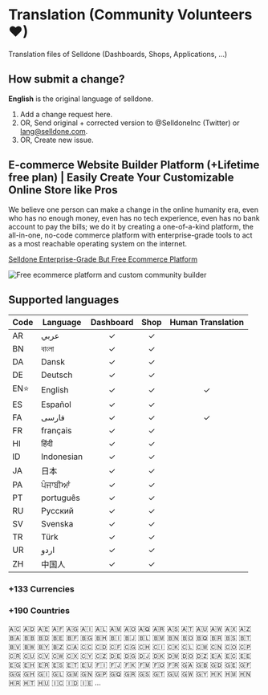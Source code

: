 # Translation (Community Volunteers ❤)
Translation files of Selldone (Dashboards, Shops, Applications, ...)

## How submit a change?
**English** is the original language of selldone.
1. Add a change request here.
2. OR, Send original + corrected version to @SelldoneInc (Twitter) or lang@selldone.com.
3. OR, Create new issue.

## E-commerce Website Builder Platform (+Lifetime free plan) | Easily Create Your Customizable Online Store like Pros

We believe one person can make a change in the online humanity era, even who has no enough money, even has no tech experience, even has no bank account to pay the bills; we do it by creating a one-of-a-kind platform, the all-in-one, no-code commerce platform with enterprise-grade tools to act as a most reachable operating system on the internet. 
     
[Selldone Enterprise-Grade But Free Ecommerce Platform](https://selldone.com/store-builder)

![Free ecommerce platform and custom community builder](https://cdn.selldone.com/app/contents/official-pages/store-builder/mockupboldfeaturesjpgcf839a27e0aeae46d4a4de1253108e42.jpg)


## Supported languages
| Code     | Language | Dashboard | Shop | Human Translation |
|----------|----------|:---------:|:----:|:----:|
|    AR    |عربي     |     ✓    |  ✓   |     |
|    BN    |বাংলা     |     ✓    |  ✓   |     |
|    DA    |Dansk     |     ✓    |  ✓   |     |
|    DE    |Deutsch   |     ✓    |  ✓   |     |
|    EN⭐    |English   |     ✓    |  ✓   |  ✓   |
|    ES    |Español  |     ✓    |  ✓   |     |
|    FA    |فارسی    |     ✓    |  ✓   |  ✓   |
|    FR    |français  |     ✓    |  ✓   |     |
|    HI    |हिंदी      |     ✓    |  ✓   |     |
|    ID    |Indonesian|     ✓    |  ✓   |     |
|    JA    |日本      |     ✓    |  ✓   |     |
|    PA    |ਪੰਜਾਬੀਆਂ   |     ✓    |  ✓   |     |
|    PT    |português |     ✓    |  ✓   |     |
|    RU    |Pусский   |     ✓    |  ✓   |     |
|    SV    |Svenska   |     ✓    |  ✓   |     |
|    TR    |Türk      |     ✓    |  ✓   |     |
|    UR    |اردو     |     ✓    |  ✓   |     |
|    ZH    |中国人    |     ✓    |  ✓   |     |


### +133 Currencies

### +190 Countries 
 🇦🇨 🇦🇩 🇦🇪 🇦🇫 🇦🇬 🇦🇮 🇦🇱 🇦🇲 🇦🇴 🇦🇶 🇦🇷 🇦🇸 🇦🇹 🇦🇺 🇦🇼 🇦🇽 🇦🇿 🇧🇦 🇧🇧 🇧🇩 🇧🇪 🇧🇫 🇧🇬 🇧🇭 🇧🇮 🇧🇯 🇧🇱 🇧🇲 🇧🇳 🇧🇴 🇧🇶 🇧🇷 🇧🇸 🇧🇹 🇧🇻 🇧🇼 🇧🇾 🇧🇿 🇨🇦 🇨🇨 🇨🇩 🇨🇫 🇨🇬 🇨🇭 🇨🇮 🇨🇰 🇨🇱 🇨🇲 🇨🇳 🇨🇴 🇨🇵 🇨🇷 🇨🇺 🇨🇻 🇨🇼 🇨🇽 🇨🇾 🇨🇿 🇩🇪 🇩🇬 🇩🇯 🇩🇰 🇩🇲 🇩🇴 🇩🇿 🇪🇦 🇪🇨 🇪🇪 🇪🇬 🇪🇭 🇪🇷 🇪🇸 🇪🇹 🇪🇺 🇫🇮 🇫🇯 🇫🇰 🇫🇲 🇫🇴 🇫🇷 🇬🇦 🇬🇧 🇬🇩 🇬🇪 🇬🇫 🇬🇬 🇬🇭 🇬🇮 🇬🇱 🇬🇲 🇬🇳 🇬🇵 🇬🇶 🇬🇷 🇬🇸 🇬🇹 🇬🇺 🇬🇼 🇬🇾 🇭🇰 🇭🇲 🇭🇳 🇭🇷 🇭🇹 🇭🇺 🇮🇨 🇮🇩 🇮🇪 ...



